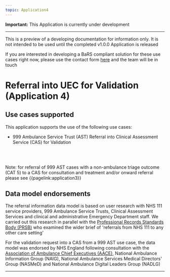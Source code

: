 ```yaml
---
topic: Application4
---
```


 <div markdown="span" class="alert alert-warning" role="alert"><i class="fa fa-warning"></i><b> Important:</b> This Application is currently under development <hr><p> This is a preview of a developing documentation for information only. It is not intended to be used until the completed v1.0.0 Application is released<p> If you are interested in developing a BaRS compliant solution for these use cases right now, please use the contact form <a href="https://digital.nhs.uk/services/booking-and-referral-standard/enquiry-form" target="_blank">here</a> and the team will be in touch</div>


# Referral into UEC for Validation (Application 4)

## Use cases supported

This application supports the use of the following use cases:

* 999 Ambulance Service Trust (AST) Referral into Clinical Assessment Service (CAS) for Validation

</br>
</br>

Note: for referral of 999 AST cases with a non-ambulance triage outcome (CAT 5) to a CAS for consultation and treatment and/or onward referral please see {{pagelink:application3}}

## Data model endorsements

The referral information data model is based on user research with NHS 111 service providers, 999 Ambulance Service Trusts, Clinical Assessment Services and clinical and administrative Emergency Department staff.  We carried out this research in parallel with the [Professional Records Standards Body (PRSB)](https://theprsb.org/) who examined the wider brief of 'referrals from NHS 111 to any other care setting' 

For the validation request into a CAS from a 999 AST use case, the data model was endorsed by NHS England following consultation with the [Association of Ambulance Chief Executives (AACE)](https://aace.org.uk/),  National Ambulance Information Group (NAIG), National Ambulance Services Medical Directors' Group (NASMeD) and National Ambulance Digital Leaders Group (NADLG)

<hr>